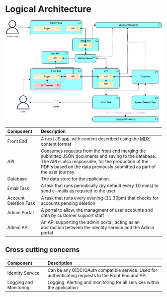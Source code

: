 ﻿# Logical Architecture

![Logical Architecture](images/Logical-Architecture.png)

| Component | Description |
|:---------|:-----------|
| Front End | A next JS app, with content described using the [MDX](https://mdxjs.com/) content format |
| API | Consumes requests from the front end merging the submitted JSON documents and saving to the database. The API is also responsible, for the production of the PDF's based on the data previously submitted as part of the user journey. |
| Database | The data store for the application. |
| Email Task | A task that runs periodically (by default every 10 mins) to send e-mails as required to the user |
| Account Deletion Task | A task that runs every evening (11.30pm) that checks for accounts pending deletion |
| Admin Portal | A portal to allow, the managment of user accounts and data by customer support staff |
| Admin API | An API supporting the admin portal, acting as an abstraction between the identity service and the Admin portal | 



## Cross cutting concerns 

| Component | Description |
|:---------|:-----------|
| Identity Service | Can be any OIDC/OAuth compatible service. Used for authenticating requests to the Front End and API |
| Logging and Monitoring | Logging, Alerting and monitoring for all services within the application |

